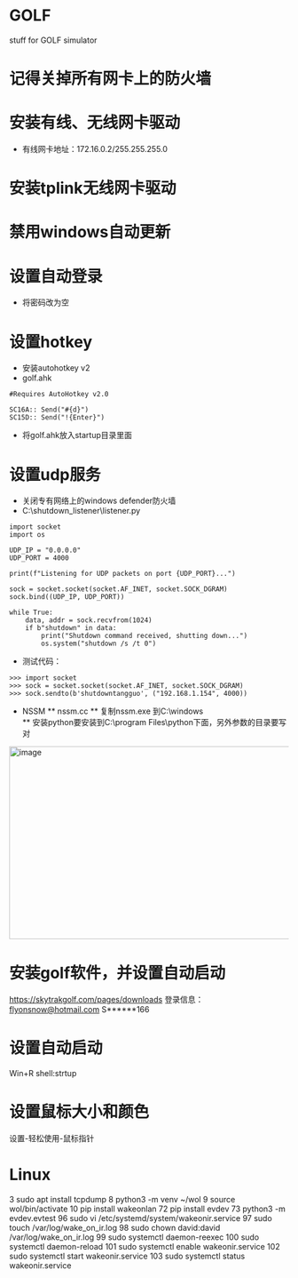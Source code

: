 # GOLF
stuff for GOLF simulator
# 记得关掉所有网卡上的防火墙
# 安装有线、无线网卡驱动
* 有线网卡地址：172.16.0.2/255.255.255.0


# 安装tplink无线网卡驱动

# 禁用windows自动更新

# 设置自动登录
* 将密码改为空

# 设置hotkey
* 安装autohotkey v2  
* golf.ahk  
```
#Requires AutoHotkey v2.0

SC16A:: Send("#{d}")
SC15D:: Send("!{Enter}")
```
* 将golf.ahk放入startup目录里面


# 设置udp服务
* 关闭专有网络上的windows defender防火墙
* C:\shutdown_listener\listener.py
```
import socket
import os

UDP_IP = "0.0.0.0"
UDP_PORT = 4000

print(f"Listening for UDP packets on port {UDP_PORT}...")

sock = socket.socket(socket.AF_INET, socket.SOCK_DGRAM)
sock.bind((UDP_IP, UDP_PORT))

while True:
    data, addr = sock.recvfrom(1024)
    if b"shutdown" in data:
        print("Shutdown command received, shutting down...")
        os.system("shutdown /s /t 0")
```
* 测试代码：
```
>>> import socket
>>> sock = socket.socket(socket.AF_INET, socket.SOCK_DGRAM)
>>> sock.sendto(b'shutdowntangguo', ("192.168.1.154", 4000))
```
* NSSM
** nssm.cc
** 复制nssm.exe 到C:\windows\
** 安装python要安装到C:\program Files\python下面，另外参数的目录要写对
<img width="645" height="347" alt="image" src="https://github.com/user-attachments/assets/11291da9-cb0c-46cb-9e96-44665a3480fa" />


# 安装golf软件，并设置自动启动
https://skytrakgolf.com/pages/downloads
登录信息：
flyonsnow@hotmail.com
S******166

# 设置自动启动
Win+R shell:strtup

# 设置鼠标大小和颜色

设置-轻松使用-鼠标指针

# Linux
 3  sudo apt install tcpdump
    8  python3 -m venv ~/wol
    9  source wol/bin/activate
   10  pip install wakeonlan
72  pip install evdev
   73  python3 -m evdev.evtest
   96  sudo vi /etc/systemd/system/wakeonir.service
   97  sudo touch /var/log/wake_on_ir.log
   98  sudo chown david:david /var/log/wake_on_ir.log
   99  sudo systemctl daemon-reexec
  100  sudo systemctl daemon-reload
  101  sudo systemctl enable wakeonir.service
  102  sudo systemctl start wakeonir.service
  103  sudo systemctl status wakeonir.service

